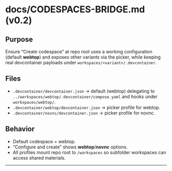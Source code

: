 # docs/CODESPACES-BRIDGE.md (v0.2)

## Purpose
Ensure “Create codespace” at repo root uses a working configuration (default **webtop**) and exposes other variants via the picker, while keeping real devcontainer payloads under `workspaces/<variant>/.devcontainer`.

## Files
- `.devcontainer/devcontainer.json` → default (webtop) delegating to `../workspaces/webtop/.devcontainer/compose.yaml` and hooks under `workspaces/webtop/`.
- `.devcontainer/webtop/devcontainer.json` → picker profile for webtop.
- `.devcontainer/novnc/devcontainer.json` → picker profile for novnc.

## Behavior
- Default codespace = webtop.
- “Configure and create” shows **webtop**/**novnc** options.
- All profiles mount repo root to `/workspaces` so subfolder workspaces can access shared materials.

---
